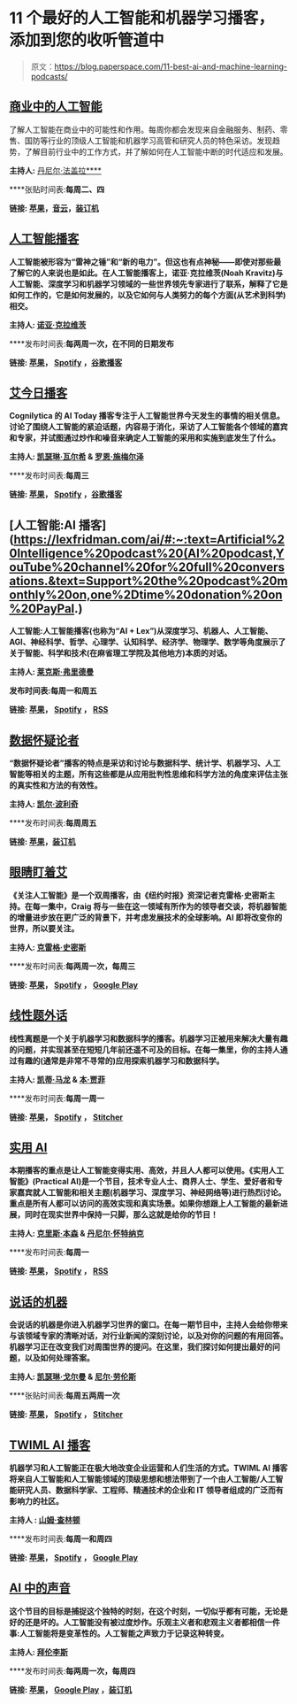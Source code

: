 # 11 个最好的人工智能和机器学习播客，添加到您的收听管道中

> 原文：<https://blog.paperspace.com/11-best-ai-and-machine-learning-podcasts/>

## [商业中的人工智能](https://emerj.com/artificial-intelligence-podcast/)

了解人工智能在商业中的可能性和作用。每周你都会发现来自金融服务、制药、零售、国防等行业的顶级人工智能和机器学习高管和研究人员的特色采访。发现趋势，了解目前行业中的工作方式，并了解如何在人工智能中断的时代适应和发展。

**主持人:** [丹尼尔·法盖拉****](https://twitter.com/danfaggella?ref_src=twsrc%5Egoogle%7Ctwcamp%5Eserp%7Ctwgr%5Eauthor)

****张贴时间表:**每周二、四**

****链接:** [苹果](https://podcasts.apple.com/us/podcast/ai-in-business/id670771965)，[音云](https://soundcloud.com/emerjairesearch)，[装订机](https://www.stitcher.com/podcast/techemergence/tech-emergence-podcast)**

## **[人工智能播客](https://blogs.nvidia.com/ai-podcast/)**

**人工智能被形容为“雷神之锤”和“新的电力”。但这也有点神秘——即使对那些最了解它的人来说也是如此。在人工智能播客上，诺亚·克拉维茨(Noah Kravitz)与人工智能、深度学习和机器学习领域的一些世界领先专家进行了联系，解释了它是如何工作的，它是如何发展的，以及它如何与人类努力的每个方面(从艺术到科学)相交。**

****主持人:** [诺亚·克拉维茨](https://blogs.nvidia.com/blog/author/noah-kravitz/)**

****发布时间表:**每两周一次，在不同的日期发布**

****链接:** [苹果](https://podcasts.apple.com/us/podcast/the-ai-podcast/id1186480811)， [Spotify](https://open.spotify.com/show/4TB4pnynaiZ6YHoKmyVN0L) ，[谷歌播客](https://podcasts.google.com/?feed=aHR0cHM6Ly9mZWVkcy5zb3VuZGNsb3VkLmNvbS91c2Vycy9zb3VuZGNsb3VkOnVzZXJzOjI2NDAzNDEzMy9zb3VuZHMucnNz)**

## **[艾今日播客](https://www.cognilytica.com/category/ai-today/podcasts/)**

**Cognilytica 的 AI Today 播客专注于人工智能世界今天发生的事情的相关信息。讨论了围绕人工智能的紧迫话题，内容易于消化，采访了人工智能各个领域的嘉宾和专家，并试图通过炒作和噪音来确定人工智能的采用和实施到底发生了什么。**

****主持人:** [凯瑟琳·瓦尔希](https://twitter.com/kath0134?ref_src=twsrc%5Egoogle%7Ctwcamp%5Eserp%7Ctwgr%5Eauthor) & [罗恩·施梅尔泽](https://twitter.com/rschmelzer?lang=en)**

****发布时间表:**每周三**

****链接:** [苹果](https://podcasts.apple.com/us/podcast/ai-today-podcast-artificial-intelligence-insights-experts/id1279927057)， [Spotify](https://open.spotify.com/show/4z2M4S9e0K6yk3KB9XrO7h) ，[谷歌播客](https://podcasts.google.com/?feed=aHR0cHM6Ly93d3cuY29nbmlseXRpY2EuY29tL2ZlZWQvcG9kY2FzdC8)**

## **[人工智能:AI 播客](https://lexfridman.com/ai/#:~:text=Artificial%20Intelligence%20podcast%20(AI%20podcast,YouTube%20channel%20for%20full%20conversations.&text=Support%20the%20podcast%20monthly%20on,one%2Dtime%20donation%20on%20PayPal.)**

**人工智能:人工智能播客(也称为“AI + Lex”)从深度学习、机器人、人工智能、AGI、神经科学、哲学、心理学、认知科学、经济学、物理学、数学等角度展示了关于智能、科学和技术(在麻省理工学院及其他地方)本质的对话。**

****主持人:** [莱克斯·弗里德曼](https://lexfridman.com/)**

****发布时间表**:每周一和周五**

****链接:** [苹果](https://podcasts.apple.com/us/podcast/artificial-intelligence/id1434243584)， [Spotify](https://open.spotify.com/show/2MAi0BvDc6GTFvKFPXnkCL) ， [RSS](https://lexfridman.com/category/ai/feed/)**

## **[数据怀疑论者](https://dataskeptic.com/)**

**“数据怀疑论者”播客的特点是采访和讨论与数据科学、统计学、机器学习、人工智能等相关的主题，所有这些都是从应用批判性思维和科学方法的角度来评估主张的真实性和方法的有效性。**

****主持人:** [凯尔·波利奇](https://twitter.com/kpolich?lang=en)**

****发布时间表:**每周周五**

****链接:** [苹果](https://podcasts.apple.com/us/podcast/data-skeptic/id890348705)，[装订机](https://www.stitcher.com/podcast/data-skeptic-podcast/the-data-skeptic-podcast)**

## **[眼睛盯着艾](https://www.eye-on.ai/)**

**《关注人工智能》是一个双周播客，由《纽约时报》资深记者克雷格·史密斯主持。在每一集中，Craig 将与一些在这一领域有所作为的领导者交谈，将机器智能的增量进步放在更广泛的背景下，并考虑发展技术的全球影响。AI 即将改变你的世界，所以要关注。**

****主持人:** [克雷格·史密斯](https://twitter.com/craigss?lang=en)**

****发布时间表:**每两周一次，每周三**

****链接:** [苹果](https://podcasts.apple.com/us/podcast/eye-on-a-i/id1438378439?mt=2)， [Spotify](https://open.spotify.com/show/5aFnCGDhpL5bGr2uHy4bB5) ， [Google Play](https://play.google.com/music/listen?u=0#/ps/I6umrlwhnhkczjgtdtxo2khev2a)**

## **[线性题外话](http://lineardigressions.com/)**

**线性离题是一个关于机器学习和数据科学的播客。机器学习正被用来解决大量有趣的问题，并实现甚至在短短几年前还遥不可及的目标。在每一集里，你的主持人通过有趣的(通常是非常不寻常的)应用探索机器学习和数据科学。**

****主持人:** [凯蒂·马龙](https://twitter.com/multiarmbandit?lang=en) & [本·贾菲](https://twitter.com/benjaffe?lang=en)**

****发布时间表:**每周一周一**

****链接:** [苹果](https://podcasts.apple.com/us/podcast/linear-digressions/id941219323)， [Spotify](https://open.spotify.com/show/1JdkD0ZoZ52KjwdR0b1WoT) ， [Stitcher](https://www.stitcher.com/podcast/linear-digressions)**

## **[实用 AI](https://changelog.com/practicalai)**

**本期播客的重点是让人工智能变得实用、高效，并且人人都可以使用。《实用人工智能》(Practical AI)是一个节目，技术专业人士、商界人士、学生、爱好者和专家嘉宾就人工智能和相关主题(机器学习、深度学习、神经网络等)进行热烈讨论。重点是所有人都可以访问的高效实现和真实场景。如果你想跟上人工智能的最新进展，同时在现实世界中保持一只脚，那么这就是给你的节目！**

****主持人:** [克里斯·本森](https://twitter.com/chrisbenson) & [丹尼尔·怀特纳克](https://twitter.com/dwhitena)**

****发布时间表:**每周一**

****链接:** [苹果](https://podcasts.apple.com/us/podcast/practical-ai-machine-learning-data-science/id1406537385)， [Spotify](https://open.spotify.com/show/1LaCr5TFAgYPK5qHjP3XDp) ， [RSS](https://changelog.com/practicalai/feed)**

## **[说话的机器](https://www.thetalkingmachines.com/home)**

**会说话的机器是你进入机器学习世界的窗口。在每一期节目中，主持人会给你带来与该领域专家的清晰对话，对行业新闻的深刻讨论，以及对你的问题的有用回答。机器学习正在改变我们对周围世界的提问。在这里，我们探讨如何提出最好的问题，以及如何处理答案。**

****主持人:** [凯瑟琳·戈尔曼](https://twitter.com/kgorman?lang=en) & [尼尔·劳伦斯](https://twitter.com/lawrennd?ref_src=twsrc%5Egoogle%7Ctwcamp%5Eserp%7Ctwgr%5Eauthor)**

****张贴时间表:**每周五两周一次**

****链接:** [苹果](https://podcasts.apple.com/us/podcast/talking-machines/id955198749)， [Spotify](https://open.spotify.com/show/0gKf364z7Vri0wbNXsHd2B) ， [Stitcher](https://www.stitcher.com/podcast/talking-machines/the-talking-machines)**

## **[TWIML AI 播客](https://twimlai.com/)**

**机器学习和人工智能正在极大地改变企业运营和人们生活的方式。TWIML AI 播客将来自人工智能和人工智能领域的顶级思想和想法带到了一个由人工智能/人工智能研究人员、数据科学家、工程师、精通技术的企业和 IT 领导者组成的广泛而有影响力的社区。**

**主持人 : [山姆·查林顿](https://twitter.com/samcharrington?ref_src=twsrc%5Egoogle%7Ctwcamp%5Eserp%7Ctwgr%5Eauthor)**

****发布时间表:**每周一和周四**

****链接:** [苹果](https://podcasts.apple.com/us/podcast/this-week-in-machine-learning/id1116303051?mt=2)， [Spotify](https://open.spotify.com/show/2sp5EL7s7EqxttxwwoJ3i7) ， [Google Play](https://play.google.com/music/listen?t=This_Week_in_Machine_Learning_%26_Artificial_Intelligence_(AI)_Podcast&pcampaignid=MKT-na-all-co-pr-mu-pod-16&u=0&view=/ps/Ihs3mamzsef2akrfycfkq3sspti)**

## **[AI 中的声音](https://voicesinai.com/)**

**这个节目的目标是捕捉这个独特的时刻，在这个时刻，一切似乎都有可能，无论是好的还是坏的。人工智能没有被过度炒作。乐观主义者和悲观主义者都相信一件事:人工智能将是变革性的。人工智能之声致力于记录这种转变。**

****主持人:** [拜伦李斯](https://twitter.com/byronreese?lang=en)**

****发布时间表:**每两周一次，每周四**

****链接:** [苹果](https://podcasts.apple.com/us/podcast/voices-in-ai/id1291540809)， [Google Play](https://play.google.com/music/listen?u=0#/ps/Ib5g6vjwgahcbjimpbkvxqwtv74) ，[装订机](https://www.stitcher.com/podcast/gigaom/voices-in-ai?refid=stpr)**